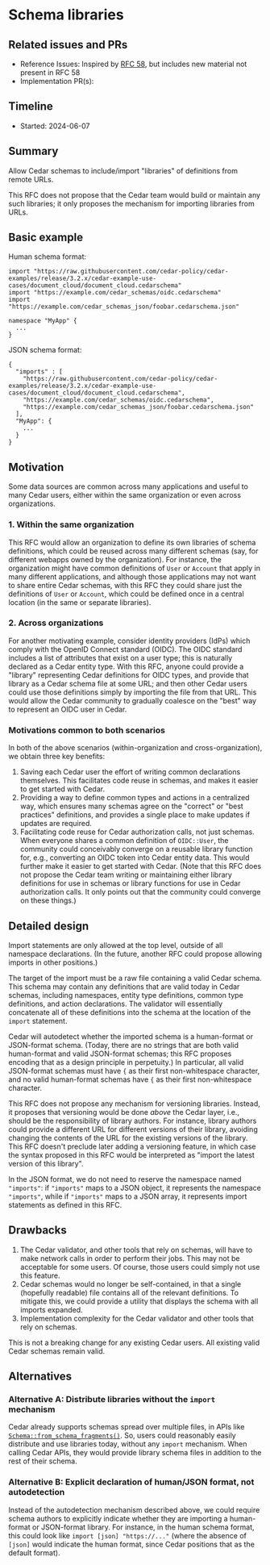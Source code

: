 # Schema libraries

## Related issues and PRs

- Reference Issues: Inspired by [RFC 58], but includes new material not present in RFC 58
- Implementation PR(s):

## Timeline

- Started: 2024-06-07

## Summary

Allow Cedar schemas to include/import "libraries" of definitions from remote
URLs.

This RFC does not propose that the Cedar team would build or maintain any such
libraries; it only proposes the mechanism for importing libraries from URLs.

## Basic example

Human schema format:
```
import "https://raw.githubusercontent.com/cedar-policy/cedar-examples/release/3.2.x/cedar-example-use-cases/document_cloud/document_cloud.cedarschema"
import "https://example.com/cedar_schemas/oidc.cedarschema"
import "https://example.com/cedar_schemas_json/foobar.cedarschema.json"

namespace "MyApp" {
  ...
}
```

JSON schema format:
```
{
  "imports" : [
    "https://raw.githubusercontent.com/cedar-policy/cedar-examples/release/3.2.x/cedar-example-use-cases/document_cloud/document_cloud.cedarschema",
    "https://example.com/cedar_schemas/oidc.cedarschema",
    "https://example.com/cedar_schemas_json/foobar.cedarschema.json"
  ],
  "MyApp": {
    ...
  }
}
```

## Motivation

Some data sources are common across many applications and useful to many Cedar
users, either within the same organization or even across organizations.

### 1. Within the same organization

This RFC would allow an organization to define its own libraries of schema
definitions, which could be reused across many different schemas (say, for
different webapps owned by the organization).
For instance, the organization might have common definitions of `User` or
`Account` that apply in many different applications, and although those
applications may not want to share entire Cedar schemas, with this RFC they
could share just the definitions of `User` or `Account`, which could be defined
once in a central location (in the same or separate libraries).

### 2. Across organizations

For another motivating example, consider identity providers (IdPs) which comply
with the OpenID Connect standard (OIDC).
The OIDC standard includes a list of attributes that exist on a user type; this
is naturally declared as a Cedar entity type.
With this RFC, anyone could provide a "library" representing Cedar definitions for
OIDC types, and provide that library as a Cedar schema file at some URL; and then
other Cedar users could use those definitions simply by importing the file from that URL.
This would allow the Cedar community to gradually coalesce on the "best" way to
represent an OIDC user in Cedar.

### Motivations common to both scenarios

In both of the above scenarios (within-organization and cross-organization),
we obtain three key benefits:
1. Saving each Cedar user the effort of writing common declarations themselves.
  This facilitates code reuse in schemas, and makes it easier to get started
  with Cedar.
2. Providing a way to define common types and actions in a centralized way,
  which ensures many schemas agree on the "correct" or "best practices"
  definitions, and provides a single place to make updates if updates are
  required.
3. Facilitating code reuse for Cedar authorization calls, not just schemas.
  When everyone shares a common definition of `OIDC::User`, the community could
  conceivably converge on a reusable library function for, e.g., converting an
  OIDC token into Cedar entity data.
  This would further make it easier to get started with Cedar.
  (Note that this RFC does not propose the Cedar team writing or maintaining
  either library definitions for use in schemas or library functions for use in
  Cedar authorization calls. It only points out that the community could
  converge on these things.)

## Detailed design

Import statements are only allowed at the top level, outside of all namespace
declarations.
(In the future, another RFC could propose allowing imports in other positions.)

The target of the import must be a raw file containing a valid Cedar schema.
This schema may contain any definitions that are valid today in Cedar schemas,
including namespaces, entity type definitions, common type definitions, and
action declarations.
The validator will essentially concatenate all of these definitions into the
schema at the location of the `import` statement.

Cedar will autodetect whether the imported schema is a human-format or
JSON-format schema.
(Today, there are no strings that are both valid human-format and valid
JSON-format schemas; this RFC proposes encoding that as a design principle in
perpetuity.)
In particular, all valid JSON-format schemas must have `{` as their first
non-whitespace character, and no valid human-format schemas have `{` as their
first non-whitespace character.

This RFC does not propose any mechanism for versioning libraries.
Instead, it proposes that versioning would be done _above_ the Cedar layer,
i.e., should be the responsibility of library authors.
For instance, library authors could provide a different URL for different
versions of their library, avoiding changing the contents of the URL for the
existing versions of the library.
This RFC doesn't preclude later adding a versioning feature, in which case the
syntax proposed in this RFC would be interpreted as "import the latest version
of this library".

In the JSON format, we do not need to reserve the namespace named `"imports"`:
if `"imports"` maps to a JSON object, it represents the namespace `"imports"`,
while if `"imports"` maps to a JSON array, it represents import statements as
defined in this RFC.

## Drawbacks

1. The Cedar validator, and other tools that rely on schemas, will have to make
network calls in order to perform their jobs. This may not be acceptable for
some users. Of course, those users could simply not use this feature.
2. Cedar schemas would no longer be self-contained, in that a single (hopefully
readable) file contains all of the relevant definitions. To mitigate this, we
could provide a utility that displays the schema with all imports expanded.
3. Implementation complexity for the Cedar validator and other tools that rely
on schemas.

This is not a breaking change for any existing Cedar users.
All existing valid Cedar schemas remain valid.

## Alternatives

### Alternative A: Distribute libraries without the `import` mechanism

Cedar already supports schemas spread over multiple files, in APIs like
[`Schema::from_schema_fragments()`].
So, users could reasonably easily distribute and use libraries today, without
any `import` mechanism.
When calling Cedar APIs, they would provide library schema files in addition to
the rest of their schema.

### Alternative B: Explicit declaration of human/JSON format, not autodetection

Instead of the autodetection mechanism described above, we could require schema
authors to explicitly indicate whether they are importing a human-format or
JSON-format library.
For instance, in the human schema format, this could look like
```import [json] "https://..."```
(where the absence of `[json]` would indicate the human format, since Cedar
positions that as the default format).

[RFC 58]: https://github.com/cedar-policy/rfcs/pull/58
[`Schema::from_schema_fragments()`]: https://docs.rs/cedar-policy/latest/cedar_policy/struct.Schema.html#method.from_schema_fragments
